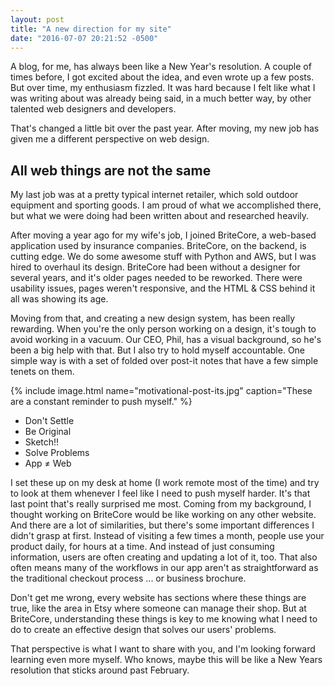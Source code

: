 ```yaml
---
layout: post
title: "A new direction for my site"
date: "2016-07-07 20:21:52 -0500"
---
```


A blog, for me, has always been like a New Year's resolution. A couple of times before, I got excited about the idea, and even wrote up a few posts. But over time, my enthusiasm fizzled. It was hard because I felt like what I was writing about was already being said, in a much better way, by other talented web designers and developers.

That's changed a little bit over the past year. After moving, my new job has given me a different perspective on web design.

## All web things are not the same

My last job was at a pretty typical internet retailer, which sold outdoor equipment and sporting goods. I am proud of what we accomplished there, but what we were doing had been written about and researched heavily.

After moving a year ago for my wife's job, I joined BriteCore, a web-based application used by insurance companies. BriteCore, on the backend, is cutting edge. We do some awesome stuff with Python and AWS, but I was hired to overhaul its design. BriteCore had been without a designer for several years, and it's older pages needed to be reworked. There were usability issues, pages weren't responsive, and the HTML & CSS behind it all was showing its age.

Moving from that, and creating a new design system, has been really rewarding. When you're the only person working on a design, it's tough to avoid working in a vacuum. Our CEO, Phil, has a visual background, so he's been a big help with that. But I also try to hold myself accountable. One simple way is with a set of folded over post-it notes that have a few simple tenets on them.

{% include image.html name="motivational-post-its.jpg" caption="These are a constant reminder to push myself." %}

* Don't Settle
* Be Original
* Sketch!!
* Solve Problems
* App ≠ Web

I set these up on my desk at home (I work remote most of the time) and try to look at them whenever I feel like I need to push myself harder. It's that last point that's really surprised me most. Coming from my background, I thought working on BriteCore would be like working on any other website. And there are a lot of similarities, but there's some important differences I didn't grasp at first. Instead of visiting a few times a month, people use your product daily, for hours at a time. And instead of just consuming information, users are often creating and updating a lot of it, too. That also often means many of the workflows in our app aren't as straightforward as the traditional checkout process ... or business brochure.

Don't get me wrong, every website has sections where these things are true, like the area in Etsy where someone can manage their shop. But at BriteCore, understanding these things is key to me knowing what I need to do to create an effective design that solves our users' problems.

That perspective is what I want to share with you, and I'm looking forward learning even more myself. Who knows, maybe this will be like a New Years resolution that sticks around past February.

